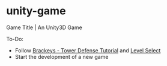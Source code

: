 # unity-game
Game Title | An Unity3D Game

To-Do:
- Follow [Brackeys - Tower Defense Tutorial](https://github.com/Brackeys/Tower-Defense-Tutorial) and [Level Select](https://www.youtube.com/watch?v=xSDfSDTtUMs)
- Start the development of a new game
